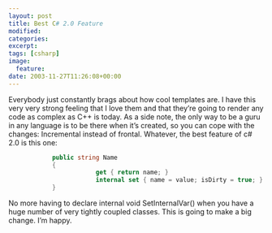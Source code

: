 ```yaml
---
layout: post
title: Best C# 2.0 Feature
modified:
categories:
excerpt:
tags: [csharp]
image:
  feature:
date: 2003-11-27T11:26:08+00:00
---
```


Everybody just constantly brags about how cool templates are. I have this very very strong feeling that I love them and that they’re going to render any code as complex as C++ is today. As a side note, the only way to be a guru in any language is to be there when it’s created, so you can cope with the changes: Incremental instead of frontal. Whatever, the best feature of c# 2.0 is this one:

```csharp
            public string Name
            {
                        get { return name; }
                        internal set { name = value; isDirty = true; }
            }
```


No more having to declare internal void SetInternalVar() when you have a huge number of very tightly coupled classes. This is going to make a big change. I’m happy.
